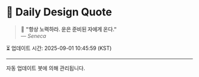 
# 📘 Daily Design Quote

> 💬 **"항상 노력하라. 운은 준비된 자에게 온다."**  
> — *Seneca*

⏳ 업데이트 시간: 2025-09-01 10:45:59 (KST)

---

자동 업데이트 봇에 의해 관리됩니다.
